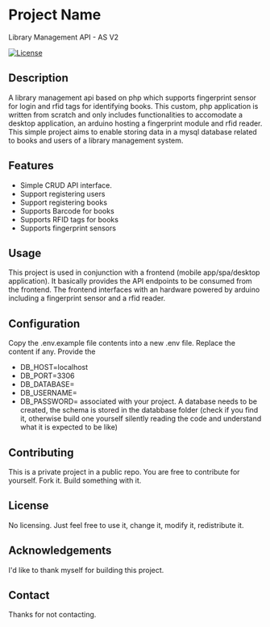 # Project Name
Library Management API - AS V2

[![License](https://img.shields.io/badge/License-MIT-blue.svg)](LICENSE)

## Description

A library management api based on php which supports fingerprint sensor for login and rfid tags for identifying books. This custom, php application is written from scratch and only includes functionalities to accomodate a desktop application, an arduino hosting a fingerprint module and rfid reader. This simple project aims to enable storing data in a mysql database related to books and users of a library management system.

## Features

- Simple CRUD API interface.
- Support registering users
- Support registering books
- Supports Barcode for books
- Supports RFID tags for books
- Supports fingerprint sensors
 


## Usage

This project is used in conjunction with a frontend (mobile app/spa/desktop application). It basically provides the API endpoints to be consumed from the frontend. The frontend interfaces with an hardware powered by arduino including a fingerprint sensor and a rfid reader.

## Configuration

Copy the .env.example file contents into a new .env file. 
Replace the content if any. 
Provide the 

- DB_HOST=localhost
- DB_PORT=3306
- DB_DATABASE=
- DB_USERNAME=
- DB_PASSWORD=
associated with your project. 
A database needs to be created, the schema is stored in the databbase folder (check if you find it, otherwise build one yourself silently reading the code and understand what it is expected to be like)


## Contributing

This is a private project in a public repo. You are free to contribute for yourself. Fork it. Build something with it.

## License

No licensing. Just feel free to use it, change it, modify it, redistribute it.

## Acknowledgements

I'd like to thank myself for building this project.

## Contact

Thanks for not contacting.


